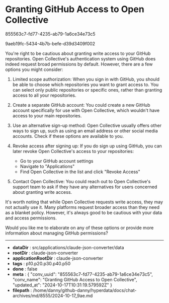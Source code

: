 # Granting GitHub Access to Open Collective

855563c7-fd77-4235-ab79-1a6ce34e73c5

9aeb19fc-5434-4b7b-befe-d39d3409f002

 You're right to be cautious about granting write access to your GitHub repositories. Open Collective's authentication system using GitHub does indeed request broad permissions by default. However, there are a few options you might consider:

1. Limited scope authorization: When you sign in with GitHub, you should be able to choose which repositories you want to grant access to. You can select only public repositories or specific ones, rather than granting access to all your repositories.

2. Create a separate GitHub account: You could create a new GitHub account specifically for use with Open Collective, which wouldn't have access to your main repositories.

3. Use an alternative sign-up method: Open Collective usually offers other ways to sign up, such as using an email address or other social media accounts. Check if these options are available to you.

4. Revoke access after signing up: If you do sign up using GitHub, you can later revoke Open Collective's access to your repositories:
   - Go to your GitHub account settings
   - Navigate to "Applications"
   - Find Open Collective in the list and click "Revoke Access"

5. Contact Open Collective: You could reach out to Open Collective's support team to ask if they have any alternatives for users concerned about granting write access.

It's worth noting that while Open Collective requests write access, they may not actually use it. Many platforms request broader access than they need as a blanket policy. However, it's always good to be cautious with your data and access permissions.

Would you like me to elaborate on any of these options or provide more information about managing GitHub permissions?

---

* **dataDir** : src/applications/claude-json-converter/data
* **rootDir** : claude-json-converter
* **applicationRootDir** : claude-json-converter
* **tags** : p10.p20.p30.p40.p50
* **done** : false
* **meta** : {
  "conv_uuid": "855563c7-fd77-4235-ab79-1a6ce34e73c5",
  "conv_name": "Granting GitHub Access to Open Collective",
  "updated_at": "2024-10-17T10:31:19.579592Z"
}
* **filepath** : /home/danny/github-danny/hyperdata/docs/chat-archives/md/8555/2024-10-17_9ae.md